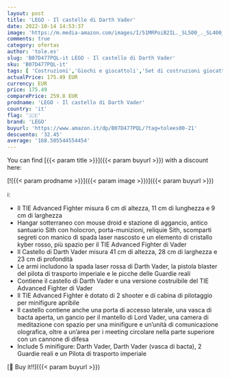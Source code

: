 ```yaml
---
layout: post
title: 'LEGO - Il castello di Darth Vader'
date: 2022-10-14 14:53:37
image: 'https://m.media-amazon.com/images/I/51MRPoiB2IL._SL500_._SL400_.jpg'
comments: true
category: ofertas
author: 'tole.es'
slug: 'B07D477PQL-it LEGO - Il castello di Darth Vader'
sku: 'B07D477PQL-it'
tags: [ 'Costruzioni','Giochi e giocattoli','Set di costruzioni giocattolo','lego','🇮🇹', ]
actualPrice: 175.49 EUR
currency: EUR
price: 175.49
comparePrice: 259.8 EUR
prodname: 'LEGO - Il castello di Darth Vader'
country: 'it'
flag: '🇮🇹'
brand: 'LEGO'
buyurl: 'https://www.amazon.it/dp/B07D477PQL/?tag=tolees00-21'
descuento: '32.45'
average: '168.505544554454'
---
```


You can find [{{< param title >}}]({{< param buyurl >}}) with a discount here:

[![{{< param prodname >}}]({{< param image >}})]({{< param buyurl >}})

ℹ️:

- Il TIE Advanced Fighter misura 6 cm di altezza, 11 cm di lunghezza e 9 cm di larghezza
- Hangar sotterraneo con mouse droid e stazione di aggancio, antico santuario Sith con holocron, porta-munizioni, reliquie Sith, scomparti segreti con manico di spada laser nascosto e un elemento di cristallo kyber rosso, più spazio per il TIE Advanced Fighter di Vader
- Il Castello di Darth Vader misura 41 cm di altezza, 28 cm di larghezza e 23 cm di profondità
- Le armi includono la spada laser rossa di Darth Vader, la pistola blaster del pilota di trasporto imperiale e le picche delle Guardie reali
- Contiene il castello di Darth Vader e una versione costruibile del TIE Advanced Fighter di Vader
- Il TIE Advanced Fighter è dotato di 2 shooter e di cabina di pilotaggio per minifigure apribile
- Il castello contiene anche una porta di accesso laterale, una vasca di bacta aperta, un gancio per il mantello di Lord Vader, una camera di meditazione con spazio per una minifigure e un’unità di comunicazione olografica, oltre a un’area per i meeting circolare nella parte superiore con un cannone di difesa
- Include 5 minifigure: Darth Vader, Darth Vader (vasca di bacta), 2 Guardie reali e un Pilota di trasporto imperiale

[🛒 Buy it!!]({{< param buyurl >}})
